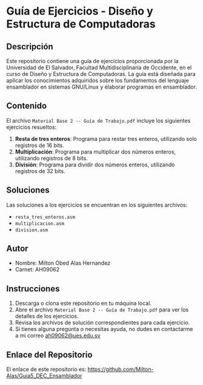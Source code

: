 # Guía de Ejercicios - Diseño y Estructura de Computadoras

## Descripción
Este repositorio contiene una guía de ejercicios proporcionada por la Universidad de El Salvador, Facultad Multidisciplinaria de Occidente, en el curso de Diseño y Estructura de Computadoras. La guía está diseñada para aplicar los conocimientos adquiridos sobre los fundamentos del lenguaje ensamblador en sistemas GNU/Linux y elaborar programas en ensamblador.

## Contenido
El archivo `Material Base 2 -- Guía de Trabajo.pdf` incluye los siguientes ejercicios resueltos:

1. **Resta de tres enteros**: Programa para restar tres enteros, utilizando solo registros de 16 bits.
2. **Multiplicación**: Programa para multiplicar dos números enteros, utilizando registros de 8 bits.
3. **División**: Programa para dividir dos números enteros, utilizando registros de 32 bits.

## Soluciones
Las soluciones a los ejercicios se encuentran en los siguientes archivos:

- `resta_tres_enteros.asm`
- `multiplicacion.asm`
- `division.asm`

## Autor
- Nombre: Milton Obed Alas Hernandez
- Carnet: AH09062

## Instrucciones
1. Descarga o clona este repositorio en tu máquina local.
2. Abre el archivo `Material Base 2 -- Guía de Trabajo.pdf` para ver los detalles de los ejercicios.
3. Revisa los archivos de solución correspondientes para cada ejercicio.
4. Si tienes alguna pregunta o necesitas ayuda, no dudes en contactarme a mi correo ah09062@ues.edu.sv

## Enlace del Repositorio
El enlace de este repositorio es: https://github.com/Milton-Alas/Guia5_DEC_Ensamblador
